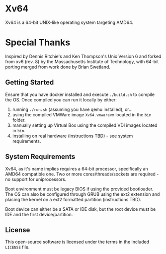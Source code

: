 # Xv64

Xv64 is a 64-bit UNIX-like operating system targeting AMD64.

# Special Thanks

Inspired by Dennis Ritchie's and Ken Thompson's Unix Version 6 and forked from
xv6 (rev. 8) by the Massachusetts Institute of Technology, with 64-bit porting
merged from work done by Brian Swetland.

## Getting Started

Ensure that you have docker installed and execute `./build.sh` to compile the OS. Once compiled you can run it locally by either:

1. running `./run.sh` (assuming you have qemu installed), or...
2. using the compiled VMWare image `Xv64.vmwarevm` located in the `bin` folder.
3. manually setting up Virtual Box using the compiled VDI images located in `bin`.
4. installing on real hardware (instructions TBD) - see system requirements.

## System Requirements

Xv64, as it's name implies requires a 64-bit processor, specifically an AMD64 compatible one. Two or more cores/threads/sockets are required - no support for uniprocessors.

Boot environment must be legacy BIOS if using the provided bootloader. The OS can also be configured through GRUB using the ext2 extension and placing the kernel on a ext2 formatted partition (instructions TBD).

Boot device can either be a SATA or IDE disk, but the root device must be IDE and the first device/partition.

## License

This open-source software is licensed under the terms in the included `LICENSE` file.
